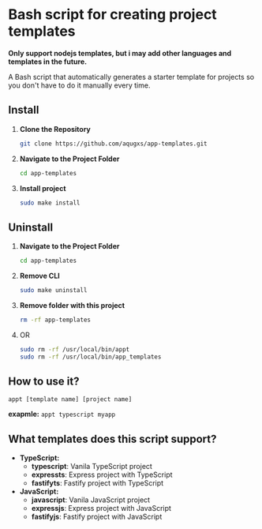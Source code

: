# Bash script for creating project templates

**Only support nodejs templates, but i may add other languages and templates in the future.**

A Bash script that automatically generates a starter template for projects so you don't have to do it manually every time.

## Install

1. **Clone the Repository**

   ```bash
   git clone https://github.com/aqugxs/app-templates.git
   ```

2. **Navigate to the Project Folder**

   ```bash
   cd app-templates
   ```

3. **Install project**

   ```bash
   sudo make install
   ```

## Uninstall

1. **Navigate to the Project Folder**

   ```bash
   cd app-templates
   ```

2. **Remove CLI**

   ```bash
   sudo make uninstall
   ```

3. **Remove folder with this project**
   ```bash
   rm -rf app-templates
   ```
4. OR
   ```bash
   sudo rm -rf /usr/local/bin/appt
   sudo rm -rf /usr/local/bin/app_templates
   ```

## How to use it?

`appt [template name] [project name]`

**exapmle:** `appt typescript myapp`

## What templates does this script support? <a id="templates"></a>

- **TypeScript:**
  - **typescript**: Vanila TypeScript project
  - **expressts**: Express project with TypeScript
  - **fastifyts**: Fastify project with TypeScript
- **JavaScript:**
  - **javascript**: Vanila JavaScript project
  - **expressjs**: Express project with JavaScript
  - **fastifyjs**: Fastify project with JavaScript
